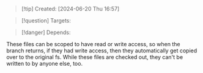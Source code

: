 
>[!tip] Created: [2024-06-20 Thu 16:57]

>[!question] Targets: 

>[!danger] Depends: 

These files can be scoped to have read or write access, so when the branch returns, if they had write access, then they automatically get copied over to the original fs.  While these files are checked out, they can't be written to by anyone else, too.